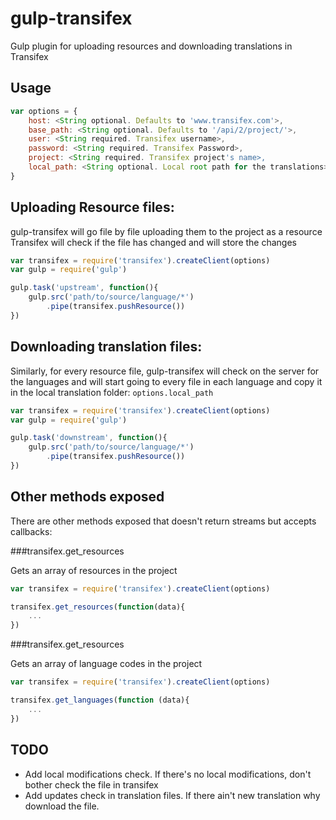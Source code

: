 gulp-transifex
==============

Gulp plugin for uploading resources and downloading translations in Transifex

Usage
------

```javascript
var options = {
    host: <String optional. Defaults to 'www.transifex.com'>,
    base_path: <String optional. Defaults to '/api/2/project/'>,
    user: <String required. Transifex username>,
    password: <String required. Transifex Password>,
    project: <String required. Transifex project's name>,
    local_path: <String optional. Local root path for the translations>
}
```

Uploading Resource files:
-------------------------
gulp-transifex will go file by file uploading them to the project as a resource
Transifex will check if the file has changed and will store the changes

```javascript
var transifex = require('transifex').createClient(options)
var gulp = require('gulp')

gulp.task('upstream', function(){
    gulp.src('path/to/source/language/*')
        .pipe(transifex.pushResource())
})
```

Downloading translation files:
------------------------------
Similarly, for every resource file, gulp-transifex will check on the server for the languages and will start going to every file in each language and copy it in the local translation folder: `options.local_path`

```javascript
var transifex = require('transifex').createClient(options)
var gulp = require('gulp')

gulp.task('downstream', function(){
    gulp.src('path/to/source/language/*')
        .pipe(transifex.pushResource())
})
```

Other methods exposed
---------------------

There are other methods exposed that doesn't return streams but accepts callbacks:

###transifex.get_resources

Gets an array of resources in the project

```javascript
var transifex = require('transifex').createClient(options)

transifex.get_resources(function(data){
    ...
})
```

###transifex.get_resources

Gets an array of language codes in the project

```javascript
var transifex = require('transifex').createClient(options)

transifex.get_languages(function (data){
    ...
})
```

TODO
----

* Add local modifications check. If there's no local modifications, don't bother check the file in transifex
* Add updates check in translation files. If there ain't new translation why download the file.